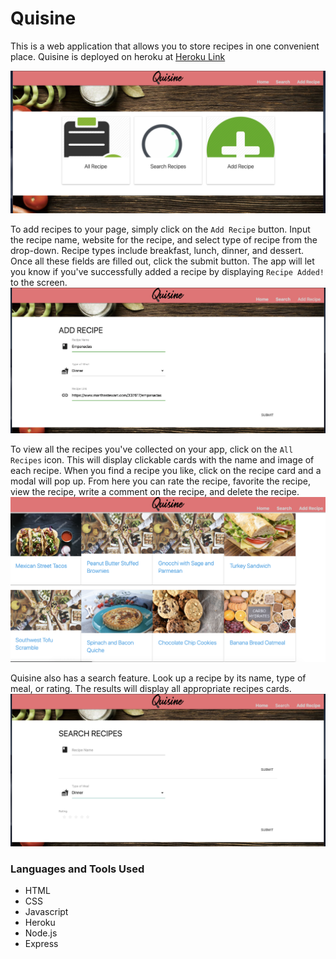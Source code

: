 # Quisine

This is a web application that allows you to store recipes in one convenient place. Quisine is deployed on heroku at [Heroku Link](https://sheltered-woodland-39608.herokuapp.com/)


![Home Page](public/images/Home_Page.png)

To add recipes to your page, simply click on the `Add Recipe` button. Input the recipe name, website for the recipe, and select type of recipe from the drop-down. Recipe types include breakfast, lunch, dinner, and dessert. Once all these fields are filled out, click the submit button. The app will let you know if you've successfully added a recipe by displaying `Recipe Added!` to the screen.
![Add a Recipe](public/images/Add_Img.png)

To view all the recipes you've collected on your app, click on the `All Recipes` icon. This will display clickable cards with the name and image of each recipe. When you find a recipe you like, click on the recipe card and a modal will pop up. From here you can rate the recipe, favorite the recipe, view the recipe, write a comment on the recipe, and delete the recipe. 
![All Recipe Results](public/images/Recipes_All.png)

Quisine also has a search feature. Look up a recipe by its name, type of meal, or rating. The results will display all appropriate recipes cards.
![Search for Recipes](public/images/Search_img.png)

### Languages and Tools Used
* HTML
* CSS
* Javascript
* Heroku
* Node.js
* Express

